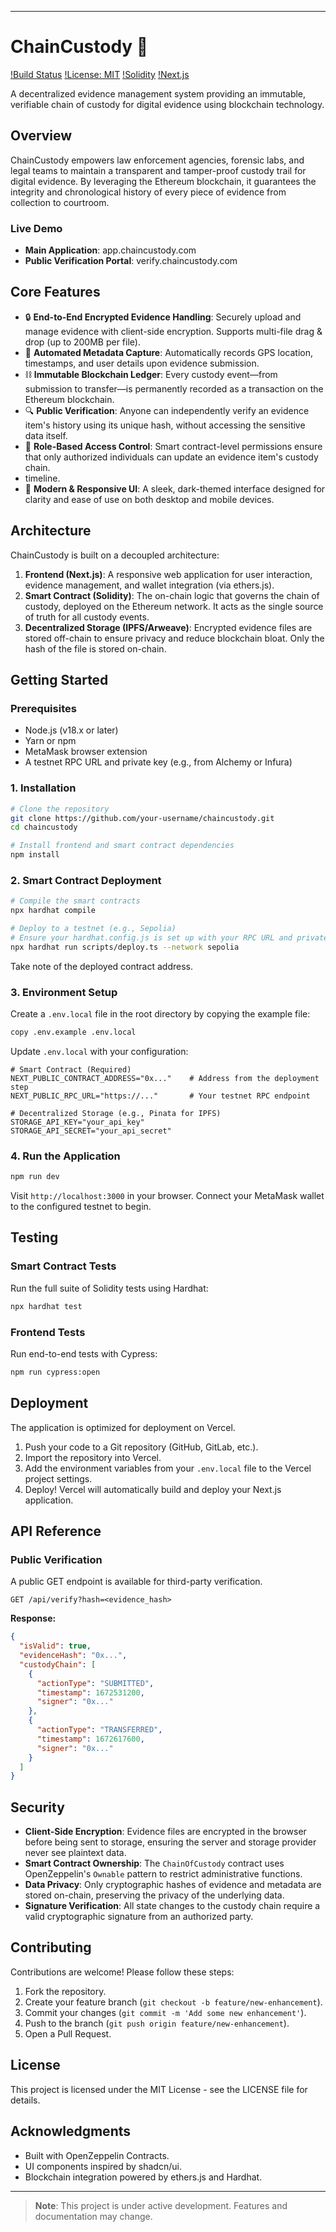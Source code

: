 ----
# ChainCustody 🔗

[!Build Status](https://github.com/your-username/chaincustody/actions)
[!License: MIT](https://opensource.org/licenses/MIT)
[!Solidity](#)
[!Next.js](https://nextjs.org/)

A decentralized evidence management system providing an immutable, verifiable chain of custody for digital evidence using blockchain technology.



## Overview

ChainCustody empowers law enforcement agencies, forensic labs, and legal teams to maintain a transparent and tamper-proof custody trail for digital evidence. By leveraging the Ethereum blockchain, it guarantees the integrity and chronological history of every piece of evidence from collection to courtroom.

### Live Demo

*   **Main Application**: app.chaincustody.com
*   **Public Verification Portal**: verify.chaincustody.com

## Core Features

*   🔒 **End-to-End Encrypted Evidence Handling**: Securely upload and manage evidence with client-side encryption. Supports multi-file drag & drop (up to 200MB per file).
*   📍 **Automated Metadata Capture**: Automatically records GPS location, timestamps, and user details upon evidence submission.
*   ⛓️ **Immutable Blockchain Ledger**: Every custody event—from submission to transfer—is permanently recorded as a transaction on the Ethereum blockchain.
*   🔍 **Public Verification**: Anyone can independently verify an evidence item's history using its unique hash, without accessing the sensitive data itself.
*   🔐 **Role-Based Access Control**: Smart contract-level permissions ensure that only authorized individuals can update an evidence item's custody chain.
*    timeline.
*   📱 **Modern & Responsive UI**: A sleek, dark-themed interface designed for clarity and ease of use on both desktop and mobile devices.

## Architecture

ChainCustody is built on a decoupled architecture:

1.  **Frontend (Next.js)**: A responsive web application for user interaction, evidence management, and wallet integration (via ethers.js).
2.  **Smart Contract (Solidity)**: The on-chain logic that governs the chain of custody, deployed on the Ethereum network. It acts as the single source of truth for all custody events.
3.  **Decentralized Storage (IPFS/Arweave)**: Encrypted evidence files are stored off-chain to ensure privacy and reduce blockchain bloat. Only the hash of the file is stored on-chain.

## Getting Started

### Prerequisites

*   Node.js (v18.x or later)
*   Yarn or npm
*   MetaMask browser extension
*   A testnet RPC URL and private key (e.g., from Alchemy or Infura)

### 1. Installation

```bash
# Clone the repository
git clone https://github.com/your-username/chaincustody.git
cd chaincustody

# Install frontend and smart contract dependencies
npm install
```

### 2. Smart Contract Deployment

```bash
# Compile the smart contracts
npx hardhat compile

# Deploy to a testnet (e.g., Sepolia)
# Ensure your hardhat.config.js is set up with your RPC URL and private key
npx hardhat run scripts/deploy.ts --network sepolia
```

Take note of the deployed contract address.

### 3. Environment Setup

Create a `.env.local` file in the root directory by copying the example file:

```bash
copy .env.example .env.local
```

Update `.env.local` with your configuration:

```env
# Smart Contract (Required)
NEXT_PUBLIC_CONTRACT_ADDRESS="0x..."    # Address from the deployment step
NEXT_PUBLIC_RPC_URL="https://..."       # Your testnet RPC endpoint

# Decentralized Storage (e.g., Pinata for IPFS)
STORAGE_API_KEY="your_api_key"
STORAGE_API_SECRET="your_api_secret"
```

### 4. Run the Application

```bash
npm run dev
```

Visit `http://localhost:3000` in your browser. Connect your MetaMask wallet to the configured testnet to begin.

## Testing

### Smart Contract Tests

Run the full suite of Solidity tests using Hardhat:

```bash
npx hardhat test
```

### Frontend Tests

Run end-to-end tests with Cypress:

```bash
npm run cypress:open
```

## Deployment

The application is optimized for deployment on Vercel.

1.  Push your code to a Git repository (GitHub, GitLab, etc.).
2.  Import the repository into Vercel.
3.  Add the environment variables from your `.env.local` file to the Vercel project settings.
4.  Deploy! Vercel will automatically build and deploy your Next.js application.

## API Reference

### Public Verification

A public GET endpoint is available for third-party verification.

`GET /api/verify?hash=<evidence_hash>`

**Response:**

```json
{
  "isValid": true,
  "evidenceHash": "0x...",
  "custodyChain": [
    {
      "actionType": "SUBMITTED",
      "timestamp": 1672531200,
      "signer": "0x..."
    },
    {
      "actionType": "TRANSFERRED",
      "timestamp": 1672617600,
      "signer": "0x..."
    }
  ]
}
```

## Security

*   **Client-Side Encryption**: Evidence files are encrypted in the browser before being sent to storage, ensuring the server and storage provider never see plaintext data.
*   **Smart Contract Ownership**: The `ChainOfCustody` contract uses OpenZeppelin's `Ownable` pattern to restrict administrative functions.
*   **Data Privacy**: Only cryptographic hashes of evidence and metadata are stored on-chain, preserving the privacy of the underlying data.
*   **Signature Verification**: All state changes to the custody chain require a valid cryptographic signature from an authorized party.

## Contributing

Contributions are welcome! Please follow these steps:

1.  Fork the repository.
2.  Create your feature branch (`git checkout -b feature/new-enhancement`).
3.  Commit your changes (`git commit -m 'Add some new enhancement'`).
4.  Push to the branch (`git push origin feature/new-enhancement`).
5.  Open a Pull Request.

## License

This project is licensed under the MIT License - see the LICENSE file for details.

## Acknowledgments

*   Built with OpenZeppelin Contracts.
*   UI components inspired by shadcn/ui.
*   Blockchain integration powered by ethers.js and Hardhat.

---

> **Note**: This project is under active development. Features and documentation may change.